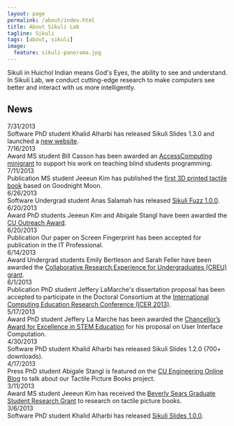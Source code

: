 ```yaml
---
layout: page
permalink: /about/index.html
title: About Sikuli Lab
tagline: Sikuli
tags: [about, sikuli]
image:
  feature: sikuli-panorama.jpg
---
```


Sikuli in Huichol Indian means God's Eyes, the ability to see and understand.  In Sikuli Lab, we conduct cutting-edge research to make computers see better and interact with us more intelligently.

## News

<div class="row">
  <div class="col-lg-2 text-right">
	<span class="date">7/31/2013</span>
  </div>
  <div class="col-lg-10">
	<span class="label label-info">Software</span>
PhD student Khalid Alharbi has released Sikuli Slides 1.3.0 and launched a <a href="http://slides.sikuli.org">new website</a>.
  </div>
</div>

<div class="row">
  <div class="col-lg-2 text-right">
	<span class="date">7/16/2013</span>
  </div>
  <div class="col-lg-10">
	<span class="label label-success">Award</span>
	MS student Bill Casson has been awarded an <a href="http://www.washington.edu/accesscomputing/minigrant.html">AccessComputing minigrant</a> to support his work on teaching blind students programming.  
  </div>
</div>

<div class="row">
  <div class="col-lg-2 text-right">
	<span class="date">7/11/2013</span>
  </div>
  <div class="col-lg-10">
	<span class="label label-danger">Publication</span> 
	MS student Jeeeun Kim has published the <a href="http://www.tactilepicturebooks.org/books.html">first 3D printed tactile book</a> based on Goodnight Moon.
  </div>
</div>

<div class="row">
  <div class="col-lg-2 text-right">
	<span class="date">6/26/2013</span>
  </div>
  <div class="col-lg-10">
	<span class="label label-info">Software</span> 
Undergrad student Anas Salamah has released <a href="https://code.google.com/p/sikuli-api/wiki/SikuliFuzz">Sikuli Fuzz 1.0.0</a>.
  </div>
</div>

<div class="row">
  <div class="col-lg-2 text-right">
	<span class="date">6/20/2013</span>
  </div>
  <div class="col-lg-10">
<span class="label label-success">Award</span> 
PhD students Jeeeun Kim and Abigale Stangl have been awarded the <a href="http://outreach.colorado.edu/programs/details/id/598">CU Outreach Award</a>.  </div>
</div>

<div class="row">
  <div class="col-lg-2 text-right">
<span class="date">6/20/2013</span>
  </div>
  <div class="col-lg-10">
<span class="label label-danger">Publication</span> 
Our paper on Screen Fingerprint has been accepted for publication
in the IT Professional.
  </div>
</div>

<div class="row">
  <div class="col-lg-2 text-right">
<span class="date">6/14/2013</span>
  </div>
  <div class="col-lg-10">
<span class="label label-success">Award</span>
Undergrad students Emily Bertleson and Sarah Feller have been awarded the <a href="http://cra-w.org/ArticleDetails/tabid/77/ArticleID/51/Default.aspx">Collaborative Research Experience for Undergraduates (CREU) grant</a>.
  </div>
</div>


<div class="row">
  <div class="col-lg-2 text-right">
<span class="date">6/1/2013</span>
  </div>
  <div class="col-lg-10">
<span class="label label-danger">Publication</span> 
PhD student Jeffery LaMarche's dissertation proposal has been accepted to participate in the Doctoral Consortium at the <a href="http://icer.hosting.acm.org/">International Computing Education Research Conference (ICER 2013)</a>.
  </div>
</div>


<div class="row">
  <div class="col-lg-2 text-right">
<span class="date">5/17/2013</span>
  </div>
  <div class="col-lg-10">
<span class="label label-success">Award</span>
PhD student Jeffery La Marche has been awarded the <a href="http://www.colorado.edu/csl/gradfunding.html">Chancellor’s Award for Excellence in STEM Education</a> for his proposal on User Interface Computation.
  </div>
</div>

<div class="row">
  <div class="col-lg-2 text-right">
<span class="date">4/30/2013</span>
  </div>
  <div class="col-lg-10">
<span class="label label-info">Software</span>
PhD student Khalid Alharbi has released Sikuli Slides 1.2.0 (700+ downloads).
  </div>
</div>

<div class="row">
  <div class="col-lg-2 text-right">
<span class="date">4/17/2013</span>
  </div>
  <div class="col-lg-10">
<span class="label label-warning">Press</span>
PhD student Abigale Stangl is featured on the <a href="http://coloradodistance.com/blog/bid/264279/Exploring-3D-Tactile-Technologies-for-Visually-Impaired-Children">CU Engineering Online Blog</a> to talk about our Tactile Picture Books project.
  </div>
</div>

<div class="row">
  <div class="col-lg-2 text-right">
<span class="date">3/11/2013</span>
  </div>
  <div class="col-lg-10">
<span class="label label-success">Award</span> 
 MS student Jeeeun Kim has received the <a href="https://competitions.colorado.edu/competitions/Bev_Sears_12-13/application.php">Beverly Sears Graduate Student Research Grant</a> to research on tactile picture books.
  </div>
</div>

<div class="row">
  <div class="col-lg-2 text-right">
<span class="date">3/6/2013</span>
  </div>
  <div class="col-lg-10">
<span class="label label-info">Software</span>
  PhD student Khalid Alharbi has released <a href="https://code.google.com/p/sikuli-api/wiki/SikuliSlides">Sikuli Slides 1.0.0</a>.
  </div>
</div>
